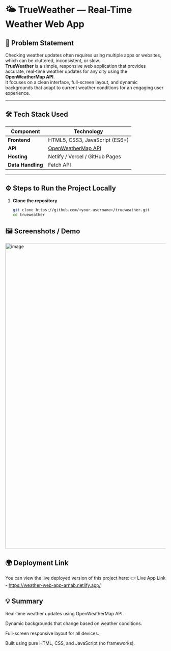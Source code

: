 # 🌤️ TrueWeather — Real-Time Weather Web App

## 🧩 Problem Statement

Checking weather updates often requires using multiple apps or websites, which can be cluttered, inconsistent, or slow.  
**TrueWeather** is a simple, responsive web application that provides accurate, real-time weather updates for any city using the **OpenWeatherMap API**.  
It focuses on a clean interface, full-screen layout, and dynamic backgrounds that adapt to current weather conditions for an engaging user experience.

---

## 🛠️ Tech Stack Used

| Component | Technology |
|------------|-------------|
| **Frontend** | HTML5, CSS3, JavaScript (ES6+) |
| **API** | [OpenWeatherMap API](https://openweathermap.org/api) |
| **Hosting** | Netlify / Vercel / GitHub Pages |
| **Data Handling** | Fetch API |

---

## ⚙️ Steps to Run the Project Locally

1. **Clone the repository**
   ```bash
   git clone https://github.com/<your-username>/trueweather.git
   cd trueweather

## 🖼️ Screenshots / Demo
<img width="808" height="960" alt="image" src="https://github.com/user-attachments/assets/89608204-3870-48fe-894c-308783acb035" />

## 🌍 Deployment Link
You can view the live deployed version of this project here:
👉 Live App Link - https://weather-web-app-arnab.netlify.app/

## 💡 Summary
Real-time weather updates using OpenWeatherMap API.

Dynamic backgrounds that change based on weather conditions.

Full-screen responsive layout for all devices.

Built using pure HTML, CSS, and JavaScript (no frameworks).
